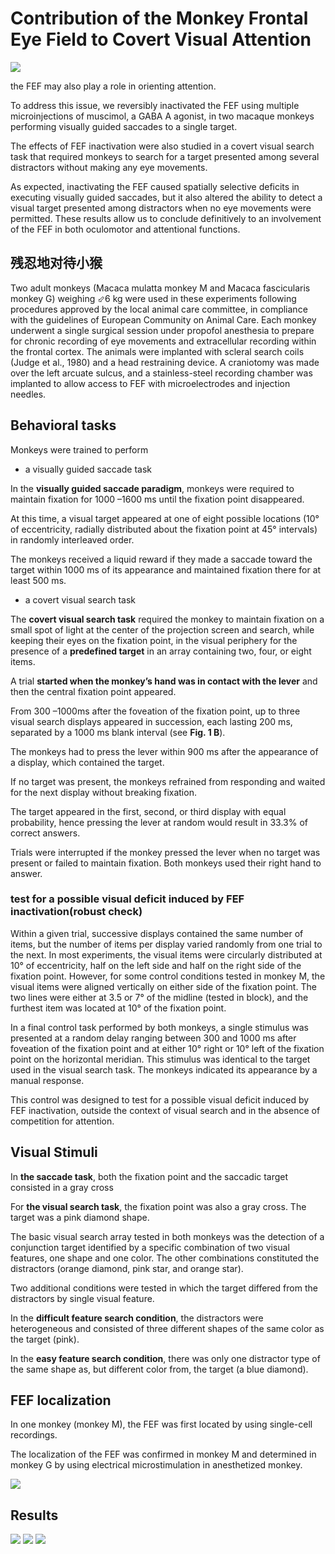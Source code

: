 # Contribution of the Monkey Frontal Eye Field to Covert Visual Attention

<img src='b.gif'/>

the FEF may also play a role in orienting attention. 

To address this issue, we reversibly inactivated the FEF using multiple microinjections of muscimol, a GABA A agonist, in two macaque monkeys performing visually guided saccades to a single target. 

The effects of FEF inactivation were also studied in a covert visual search task that required monkeys to search for a target presented among several distractors without making any eye movements.

As expected, inactivating the FEF caused spatially selective deficits in executing visually guided saccades, but it also altered the ability to detect a visual target presented among distractors when no eye movements were permitted. These results allow us to conclude definitively to an involvement of the FEF in both oculomotor and attentional functions.


## 残忍地对待小猴

Two adult monkeys (Macaca mulatta monkey M and Macaca fascicularis monkey G) weighing ⬃6 kg were used in these experiments following procedures approved by the local animal care committee, in compliance with the guidelines of European Community on Animal Care. Each monkey underwent a single surgical session under propofol anesthesia to prepare for chronic recording of eye movements and extracellular recording within the frontal cortex. The animals were implanted with scleral search coils (Judge et al., 1980) and a head restraining device. A craniotomy was made over the left arcuate sulcus, and a stainless-steel recording chamber was implanted to allow access to FEF with microelectrodes and injection needles.


## Behavioral tasks

Monkeys were trained to perform 

* a visually guided saccade task

In the **visually guided saccade paradigm**, monkeys were required to maintain fixation for 1000 –1600 ms until the fixation point disappeared. 

At this time, a visual target appeared at one of eight possible locations (10° of eccentricity, radially distributed about the fixation point at 45° intervals) in randomly interleaved order.

The monkeys received a liquid reward if they made a saccade toward the target within 1000 ms of its appearance and maintained fixation there for at least 500 ms.

* a covert visual search task

The **covert visual search task** required the monkey to maintain fixation on a small spot of light at the center of the projection screen and search, while keeping their eyes on the fixation point, in the visual periphery for the presence of a **predefined target** in an array containing two, four, or eight items.

A trial **started when the monkey’s hand was in contact with the lever** and then the central fixation point appeared.

From 300 –1000ms after the foveation of the fixation point, up to three visual search displays appeared in succession, each lasting 200 ms, separated by a 1000 ms blank interval (see **Fig. 1 B**). 

The monkeys had to press the lever within 900 ms after the appearance of a display, which contained the target.

If no target was present, the monkeys refrained from responding and waited for the next display without breaking fixation. 

The target appeared in the first, second, or third display with equal probability, hence pressing the lever at random would result in 33.3% of correct answers. 

Trials were interrupted if the monkey pressed the lever when no target was present or failed to maintain fixation. Both monkeys used their right hand to answer.

###  test for a possible visual deficit induced by FEF inactivation(robust check)

Within a given trial, successive displays contained the same number of items, but the number of items per display varied randomly from one trial to the next. In most experiments, the visual items were circularly distributed at 10° of eccentricity, half on the left side and half on the right side of the fixation point. However, for some control conditions tested in monkey M, the visual items were aligned vertically on either side of the fixation point. The two lines were either at 3.5 or 7° of the midline (tested in block), and the furthest item was located at 10° of the fixation point. 

In a final control task performed by both monkeys, a single stimulus was presented at a random delay ranging between 300 and 1000 ms after foveation of the fixation point and at either 10° right or 10° left of the fixation point on the horizontal meridian. This stimulus was identical to the target used in the visual search task. The monkeys indicated its appearance by a manual response. 

This control was designed to test for a possible visual deficit induced by FEF inactivation, outside the context of visual search and in the absence of competition for attention.


## Visual Stimuli

In **the saccade task**, both the fixation point and the saccadic target consisted in a gray cross

For **the visual search task**, the fixation point was also a gray cross. The target was a pink diamond shape.

The basic visual search array tested in both monkeys was the detection of a conjunction target identified by a specific combination of two visual features, one shape and one color. The other combinations constituted the distractors (orange diamond, pink star, and orange star).

Two additional conditions were tested in which the target differed from the distractors by single visual feature. 

In the **difficult feature search condition**, the distractors were heterogeneous and consisted of three different shapes of the same color as the target (pink).

In the **easy feature search condition**, there was only one distractor type of the same shape as, but different color from, the target (a blue diamond).

## FEF localization

In one monkey (monkey M), the FEF was first located by using single-cell recordings.

The localization of the FEF was confirmed in monkey M and determined in monkey G by using electrical microstimulation in anesthetized monkey.

<img src='p1.png'/>

## Results

<img src='p2.png'/>

<img src='p3.png'/>

<img src='p4.png'>

